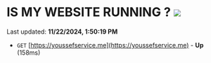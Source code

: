 # IS MY WEBSITE RUNNING ? [![](https://img.shields.io/static/v1?label=Sponsor&message=%E2%9D%A4&logo=GitHub&color=%23fe8e86)](https://github.com/sponsors/Youssef-Lehmam)

Last updated: **11/22/2024, 1:50:19 PM**

- `GET` [https://youssefservice.me](https://youssefservice.me) - **Up** (158ms)
